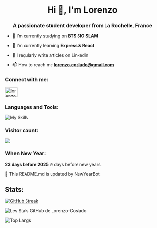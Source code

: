 <h1 align="center">Hi 👋, I'm Lorenzo</h1>
<h3 align="center">A passionate student developer from La Rochelle, France</h3>

- 🔭 I’m currently studying on **BTS SIO SLAM**

- 🌱 I’m currently learning **Express & React**

- 📝 I regularly write articles on [Linkedin](https://linkedin.com/in/lorenzo-coslado-5ab552249)

- 📫 How to reach me **lorenzo.coslado@gmail.com**

<h3 align="left">Connect with me:</h3>
<p align="left">
<a href="https://linkedin.com/in/lorenzo-coslado-5ab552249" target="blank"><img align="center" src="https://raw.githubusercontent.com/rahuldkjain/github-profile-readme-generator/master/src/images/icons/Social/linked-in-alt.svg" alt="lorenzo coslado" height="30" width="40" /></a>
</p>

<h3 align="left">Languages and Tools:</h3>

![My Skills](https://skillicons.dev/icons?i=js,react,expressjs,nodejs,npm,pnpm,php,mysql,python,typescript,debian,flutter,c#)

### Visitor count:

<img src="https://profile-counter.glitch.me/Lorenzo-Coslado/count.svg" />

<h3 align="left">When New Year:</h3>

**23 days before 2025** ⏱ days before new years





























































































































































































































































































































































































































































🤖 This README.md is updated by NewYearBot 

## Stats:

[![GitHub Streak](https://streak-stats.demolab.com?user=Lorenzo-Coslado&date_format=j%20M%5B%20Y%5D)](https://git.io/streak-stats)

![Les Stats GitHub de Lorenzo-Coslado](https://github-readme-stats.vercel.app/api?username=Lorenzo-Coslado)

![Top Langs](https://github-readme-stats.vercel.app/api/top-langs/?username=Lorenzo-Coslado)




